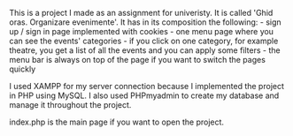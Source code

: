 This is a project I made as an assignment for univeristy. It is called 'Ghid oras. Organizare evenimente'. It has in its composition the following: 
    - sign up / sign in page implemented with cookies
    - one menu page where you can see the events' categories
    - if you click on one category, for example theatre, you get a list of all the events and you can apply some filters
    - the menu bar is always on top of the page if you want to switch the pages quickly
    
    
  I used XAMPP for my server connection because I implemented the project in PHP using MySQL. I also used PHPmyadmin to create my database and manage it throughout the project. 
  
  index.php is the main page if you want to open the project. 
    
